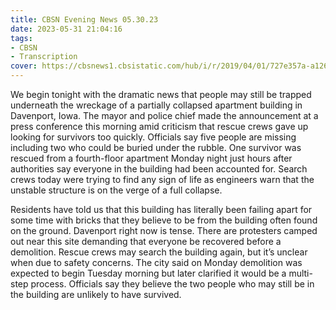 ```yaml
---
title: CBSN Evening News 05.30.23
date: 2023-05-31 21:04:16
tags:
- CBSN
- Transcription
cover: https://cbsnews1.cbsistatic.com/hub/i/r/2019/04/01/727e357a-a126-4138-a2c5-4d3222669d57/thumbnail/640x360/3ff2761028dc5c65cc4f07acd54bcd5c/cbsn2-logo-1920x1080.jpg
---
```

We begin tonight with the dramatic news that people may still be trapped underneath the wreckage of a partially collapsed apartment building in Davenport, Iowa. The mayor and police chief made the announcement at a press conference this morning amid criticism that rescue crews gave up looking for survivors too quickly. Officials say five people are missing including two who could be buried under the rubble. One survivor was rescued from a fourth-floor apartment Monday night just hours after authorities say everyone in the building had been accounted for. Search crews today were trying to find any sign of life as engineers warn that the unstable structure is on the verge of a full collapse. 

Residents have told us that this building has literally been failing apart for some time with bricks that they believe to be from the building often found on the ground. Davenport right now is tense. There are protesters camped out near this site demanding that everyone be recovered before a demolition. Rescue crews may search the building again, but it’s unclear when due to safety concerns. The city said on Monday demolition was expected to begin Tuesday morning but later clarified it would be a multi-step process. Officials say they believe the two people who may still be in the building are unlikely to have survived. 
